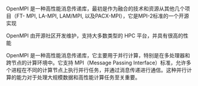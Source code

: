 OpenMPI 是一种高性能消息传递库，最初是作为融合的技术和资源从其他几个项目（FT- MPI, LA-MPI, LAM/MPI, 以及PACX-MPI），它是MPI-2标准的一个开源实现

OpenMPI 由开源社区开发维护，支持大多数类型的 HPC 平台，并具有很高的性能

OpenMPI 是一种高性能消息传递库，它主要用于并行计算，特别是在多处理器和跨节点的计算环境中。它支持 MPI（Message Passing Interface）标准，允许多个进程在不同的计算节点上执行并行任务，并通过消息传递进行通信。这种并行计算的能力对于处理大规模数据和高性能计算任务至关重要。
